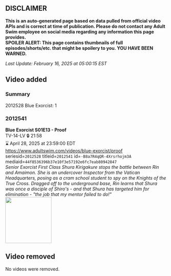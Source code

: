 ## DISCLAIMER
**This is an auto-generated page based on data pulled from official video APIs and is correct at time of publication. Please do not contact any Adult Swim employee on social media regarding any information this page provides.**  
**SPOILER ALERT: This page contains thumbnails of full episodes/shorts/etc. that might be spoilery to you. YOU HAVE BEEN WARNED.**  

_Last Update: February 16, 2025 at 05:00:15 EST_
## Video added
### Summary
2012528 Blue Exorcist: 1  
### 2012541
**Blue Exorcist S01E13 - Proof**  
TV-14-LV 🔒 21:58  
⌛ April 28, 2025 at 23:59:00 EDT  
https://www.adultswim.com/videos/blue-exorcist/proof  
seriesid=`2012528` titleid=`2012541` id=`-B8a7R4qQR-4Xrsrhojm3A` mediaid=`44f8536396b37e10f3e57192e6fc7eab80942847`  
_Senior Exorcist First Class Shura Kirigakure stops the battle between Rin and Amaimon. She is an undercover Inspector from the Vatican Headquarters, posing as a cram school student to spy on the Knights of the True Cross. Dragged off to the underground base, Rin learns that Shura was once a disciple of Shiro's - and that Shura has targeted him for elimination - "the job that my mentor failed to do!"_  
<a href="https://i.cdn.turner.com/adultswim/big/video/episode-thumbs-16x9/blueexorcist_cc_13_pt2-03.jpg"><img src="https://i.cdn.turner.com/adultswim/big/video/episode-thumbs-16x9/blueexorcist_cc_13_pt2-03.jpg" height="144px" /></a>
## Video removed
No videos were removed.  
